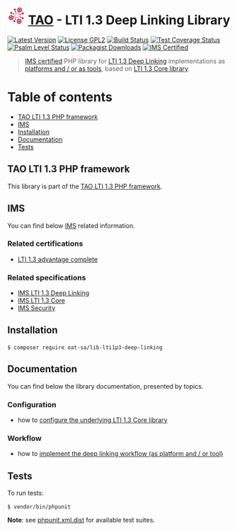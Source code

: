 # <img src="doc/images/logo/logo.png" width="40" height="40"> [TAO](https://www.taotesting.com/) - LTI 1.3 Deep Linking Library

[![Latest Version](https://img.shields.io/github/tag/oat-sa/lib-lti1p3-deep-linking.svg?style=flat&label=release)](https://github.com/oat-sa/lib-lti1p3-deep-linking/tags)
[![License GPL2](http://img.shields.io/badge/licence-GPL%202.0-blue.svg)](http://www.gnu.org/licenses/gpl-2.0.html)
[![Build Status](https://github.com/oat-sa/lib-lti1p3-deep-linking/actions/workflows/build.yaml/badge.svg?branch=master)](https://github.com/oat-sa/lib-lti1p3-deep-linking/actions)
[![Test Coverage Status](https://coveralls.io/repos/github/oat-sa/lib-lti1p3-deep-linking/badge.svg?branch=master)](https://coveralls.io/github/oat-sa/lib-lti1p3-deep-linking?branch=master)
[![Psalm Level Status](https://shepherd.dev/github/oat-sa/lib-lti1p3-deep-linking/level.svg)](https://shepherd.dev/github/oat-sa/lib-lti1p3-deep-linking)
[![Packagist Downloads](http://img.shields.io/packagist/dt/oat-sa/lib-lti1p3-deep-linking.svg)](https://packagist.org/packages/oat-sa/lib-lti1p3-deep-linking)
[![IMS Certified](https://img.shields.io/badge/IMS-certified-brightgreen)](https://site.imsglobal.org/certifications/open-assessment-technologies-sa/tao-lti-13-devkit)

> [IMS certified](https://site.imsglobal.org/certifications/open-assessment-technologies-sa/tao-lti-13-devkit) PHP library for [LTI 1.3 Deep Linking](https://www.imsglobal.org/spec/lti-dl/v2p0/) implementations as [platforms and / or as tools](http://www.imsglobal.org/spec/lti/v1p3/#platforms-and-tools), based on [LTI 1.3 Core library](https://github.com/oat-sa/lib-lti1p3-core).

# Table of contents

- [TAO LTI 1.3 PHP framework](#tao-lti-13-php-framework)
- [IMS](#ims)
- [Installation](#installation)
- [Documentation](#documentation)
- [Tests](#tests)

## TAO LTI 1.3 PHP framework

This library is part of the [TAO LTI 1.3 PHP framework](https://oat-sa.github.io/doc-lti1p3/).

## IMS

You can find below [IMS](https://www.imsglobal.org/) related information.

### Related certifications

- [LTI 1.3 advantage complete](https://site.imsglobal.org/certifications/open-assessment-technologies-sa/tao-lti-13-devkit)

### Related specifications

- [IMS LTI 1.3 Deep Linking](https://www.imsglobal.org/spec/lti-dl/v2p0/)
- [IMS LTI 1.3 Core](http://www.imsglobal.org/spec/lti/v1p3)
- [IMS Security](https://www.imsglobal.org/spec/security/v1p0)

## Installation

```console
$ composer require oat-sa/lib-lti1p3-deep-linking
```

## Documentation

You can find below the library documentation, presented by topics.

### Configuration

- how to [configure the underlying LTI 1.3 Core library](https://github.com/oat-sa/lib-lti1p3-core#quick-start)

### Workflow

- how to [implement the deep linking workflow (as platform and / or tool)](doc/deep-linking-workflow.md)

## Tests

To run tests:

```console
$ vendor/bin/phpunit
```
**Note**: see [phpunit.xml.dist](phpunit.xml.dist) for available test suites.
